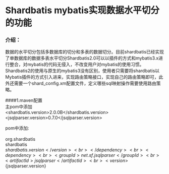 # Shardbatis  mybatis实现数据水平切分的功能

### 介绍：
数据的水平切分包括多数据库的切分和多表的数据切分。目前shardbatis已经实现了单数据库的数据多表水平切分Shardbatis2.0可以以插件的方式和mybatis3.x进行整合，对mybatis的代码无侵入，不改变用户对mybatis的使用习惯。Shardbatis2的使用与原生的mybatis3没有区别，使用者只需要将shardbatis以Mybatis插件的方式引入进来，实现路由策略接口，实现自己的路由策略即可，此外还需要一个shard_config.xm配置文件，定义哪些sql映射操作需要使用路由策略。


####1.maven配置<br>
主pom中添加<br>
<shardbatis.version>2.0.0B</shardbatis.version><br>
<jsqlparser.version>0.7.0</jsqlparser.version><br>


pom中添加: <br>
<dependency> <br>
<groupId>org.shardbatis</groupId> <br>
<artifactId>shardbatis</artifactId> <br>
<version>${shardbatis.version}</version> <br>
</dependency><br>
<dependency><br>
<groupId>net.sf.jsqlparser</groupId> <br>
<artifactId>jsqlparser</artifactId> <br>
<version>${jsqlparser.version}</version> <br>
</dependency> <br>
